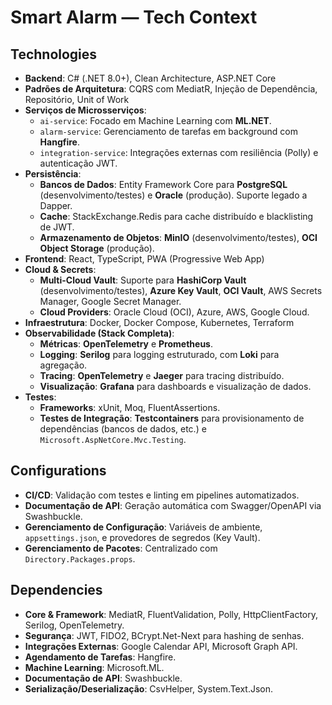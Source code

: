 # Smart Alarm — Tech Context

## Technologies

- **Backend**: C# (.NET 8.0+), Clean Architecture, ASP.NET Core
- **Padrões de Arquitetura**: CQRS com MediatR, Injeção de Dependência, Repositório, Unit of Work
- **Serviços de Microsserviços**:
  - `ai-service`: Focado em Machine Learning com **ML.NET**.
  - `alarm-service`: Gerenciamento de tarefas em background com **Hangfire**.
  - `integration-service`: Integrações externas com resiliência (Polly) e autenticação JWT.
- **Persistência**:
  - **Bancos de Dados**: Entity Framework Core para **PostgreSQL** (desenvolvimento/testes) e **Oracle** (produção). Suporte legado a Dapper.
  - **Cache**: StackExchange.Redis para cache distribuído e blacklisting de JWT.
  - **Armazenamento de Objetos**: **MinIO** (desenvolvimento/testes), **OCI Object Storage** (produção).
- **Frontend**: React, TypeScript, PWA (Progressive Web App)
- **Cloud & Secrets**:
  - **Multi-Cloud Vault**: Suporte para **HashiCorp Vault** (desenvolvimento/testes), **Azure Key Vault**, **OCI Vault**, AWS Secrets Manager, Google Secret Manager.
  - **Cloud Providers**: Oracle Cloud (OCI), Azure, AWS, Google Cloud.
- **Infraestrutura**: Docker, Docker Compose, Kubernetes, Terraform
- **Observabilidade (Stack Completa)**:
  - **Métricas**: **OpenTelemetry** e **Prometheus**.
  - **Logging**: **Serilog** para logging estruturado, com **Loki** para agregação.
  - **Tracing**: **OpenTelemetry** e **Jaeger** para tracing distribuído.
  - **Visualização**: **Grafana** para dashboards e visualização de dados.
- **Testes**:
  - **Frameworks**: xUnit, Moq, FluentAssertions.
  - **Testes de Integração**: **Testcontainers** para provisionamento de dependências (bancos de dados, etc.) e `Microsoft.AspNetCore.Mvc.Testing`.

## Configurations

- **CI/CD**: Validação com testes e linting em pipelines automatizados.
- **Documentação de API**: Geração automática com Swagger/OpenAPI via Swashbuckle.
- **Gerenciamento de Configuração**: Variáveis de ambiente, `appsettings.json`, e provedores de segredos (Key Vault).
- **Gerenciamento de Pacotes**: Centralizado com `Directory.Packages.props`.

## Dependencies

- **Core & Framework**: MediatR, FluentValidation, Polly, HttpClientFactory, Serilog, OpenTelemetry.
- **Segurança**: JWT, FIDO2, BCrypt.Net-Next para hashing de senhas.
- **Integrações Externas**: Google Calendar API, Microsoft Graph API.
- **Agendamento de Tarefas**: Hangfire.
- **Machine Learning**: Microsoft.ML.
- **Documentação de API**: Swashbuckle.
- **Serialização/Deserialização**: CsvHelper, System.Text.Json.
